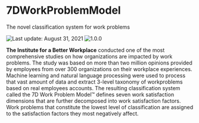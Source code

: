 # 7DWorkProblemModel
The novel classification system for work problems

<div align="left">
   <img id="last-update-badge" src="https://img.shields.io/badge/%F0%9F%93%85%20Last%20update%20-%20August%2031%2C%202021-blue.svg" alt="Last update: August 31, 2021" /> <img src="https://img.shields.io/badge/ %E2%9C%94%20Taxonomy%20version%20-%201.0.0-yellow.svg" alt="1.0.0"/>
</div>

__The Institute for a Better Workplace__ conducted one of the most comprehensive studies on how organizations are impacted by work problems. The study was based on more than two million opinions provided by employees from over 300 organizations on their workplace experiences. Machine learning and natural language processing were used to process that vast amount of data and extract 3-level taxonomy of workproblems based on real employees accounts. The resulting classification system called the 7D Work Problem Model™ defines seven work satisfaction dimensions that are further decomposed into work satisfaction factors. Work problems that constitute the lowest level of classification are assigned to the satisfaction factors they most negatively affect.

